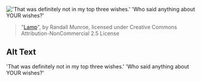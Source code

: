 !['That was definitely not in my top three wishes.' 'Who said anything about YOUR wishes?'](https://imgs.xkcd.com/comics/lamp.png)
> "[Lamp](https://xkcd.com/879/)", by Randall Munroe, licensed under Creative Commons Attribution-NonCommercial 2.5 License

## Alt Text
'That was definitely not in my top three wishes.' 'Who said anything about YOUR wishes?'
